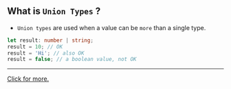 ## What is `Union Types` ? 
- `Union types` are used when a value can be `more` than a single type.

```ts
let result: number | string;
result = 10; // OK
result = 'Hi'; // also OK
result = false; // a boolean value, not OK
```
- - - - - 

[Click for more.](https://github.com/saidali-ibn-zafar/TypeScript-Fundamentals-v3/blob/main/TypeScript-fundamentals-v3/02-type-basics/unionTypes.ts)
